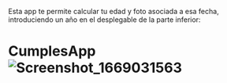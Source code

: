 Esta app te permite calcular tu edad y foto asociada a esa fecha, introduciendo un año en el desplegable de la parte inferior:

# CumplesApp![Screenshot_1669031563](https://user-images.githubusercontent.com/37807677/203045560-f61cccab-acd8-429f-aea6-a8333538e011.png)
